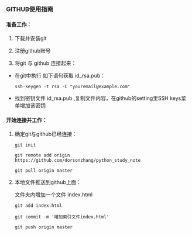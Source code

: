 ###  GITHUB使用指南

#### 准备工作：

1. 下载并安装git
2.  注册github账号

3. 将git 与 github 连接起来：

+ 在git中执行 如下语句获取 id_rsa.pub：

  ```ssh-keygen -t rsa -C "youremail@example.com"``` 

+ 找到密钥文件 id_rsa.pub ,复制文件内容，在github的setting里SSH keys菜单增加该密钥

#### 开始连接并工作：

1. 确定git与github已经连接：

   ```git init```

   ```git remote add origin https://github.com/dorsonzhang/python_study_note```

   ```git pull origin master```

   

2. 本地文件推送到github上面：

   文件夹内增加一个文件 index.html

   ```git add index.html```

   ```git commit -m '增加索引文件index.html'```

   ```git push origin master```

   

   

